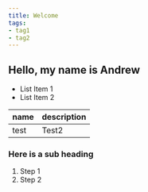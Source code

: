 ```yaml
---
title: Welcome
tags:
- tag1
- tag2
---
```


## Hello, my name is Andrew

* List Item 1
* List Item 2

name | description
-----|------------
test |   Test2

### Here is a sub heading

1. Step 1
1. Step 2 